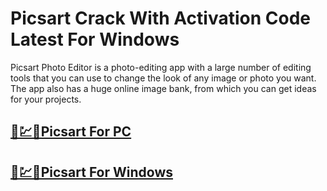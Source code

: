 # Picsart Crack With Activation Code Latest For Windows


Picsart Photo Editor is a photo-editing app with a large number of editing tools that you can use to change the look of any image or photo you want. The app also has a huge online image bank, from which you can get ideas for your projects.




## [🚀💹🎉Picsart For PC](https://tinyurl.com/5n8xttf6)

## [🚀💹🎉Picsart For Windows            ](https://tinyurl.com/5n8xttf6)
